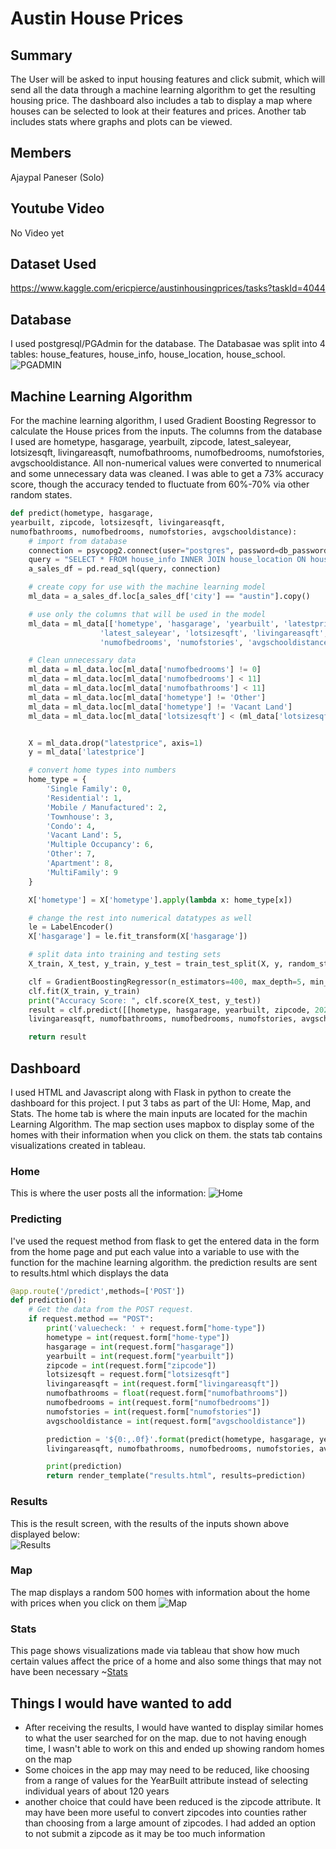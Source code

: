 # Austin House Prices

## Summary  
The User will be asked to input housing features and click submit, which will send all the data through a machine learning algorithm to get the resulting housing price. The dashboard also includes a tab to display a map where houses can be selected to look at their features and prices. Another tab includes stats where graphs and plots can be viewed.

## Members  
Ajaypal Paneser (Solo)  

## Youtube Video
No Video yet

## Dataset Used
https://www.kaggle.com/ericpierce/austinhousingprices/tasks?taskId=4044

## Database
I used postgresql/PGAdmin for the database. The Databasae was split into 4 tables: house_features, house_info, house_location, house_school. 
![PGADMIN](Images/PGADMIN.png)

## Machine Learning Algorithm
For the machine learning algorithm, I used Gradient Boosting Regressor to calculate the House prices from the inputs. The columns from the database I used are hometype, hasgarage, yearbuilt, zipcode, latest_saleyear, lotsizesqft, livingareasqft, numofbathrooms, numofbedrooms, numofstories, avgschooldistance. All non-numerical values were converted to nnumerical and some unnecessary data was cleaned. I was able to get a 73% accuracy score, though the accuracy tended to fluctuate from 60%-70% via other random states. 

``` python
def predict(hometype, hasgarage, 
yearbuilt, zipcode, lotsizesqft, livingareasqft, 
numofbathrooms, numofbedrooms, numofstories, avgschooldistance):
    # import from database
    connection = psycopg2.connect(user="postgres", password=db_password, host="localhost", port="5432", database="AustinHomes")
    query = "SELECT * FROM house_info INNER JOIN house_location ON house_info.zpid = house_location.zpid INNER JOIN house_school ON house_location.zpid = house_school.zpid"
    a_sales_df = pd.read_sql(query, connection)

    # create copy for use with the machine learning model
    ml_data = a_sales_df.loc[a_sales_df['city'] == "austin"].copy()

    # use only the columns that will be used in the model
    ml_data = ml_data[['hometype', 'hasgarage', 'yearbuilt', 'latestprice', 'zipcode', 
                    'latest_saleyear', 'lotsizesqft', 'livingareasqft', 'numofbathrooms', 
                    'numofbedrooms', 'numofstories', 'avgschooldistance']]

    # Clean unnecessary data
    ml_data = ml_data.loc[ml_data['numofbedrooms'] != 0]
    ml_data = ml_data.loc[ml_data['numofbedrooms'] < 11]
    ml_data = ml_data.loc[ml_data['numofbathrooms'] < 11]
    ml_data = ml_data.loc[ml_data['hometype'] != 'Other']
    ml_data = ml_data.loc[ml_data['hometype'] != 'Vacant Land']
    ml_data = ml_data.loc[ml_data['lotsizesqft'] < (ml_data['lotsizesqft'].max()*.001)]


    X = ml_data.drop("latestprice", axis=1)
    y = ml_data['latestprice']

    # convert home types into numbers
    home_type = {
        'Single Family': 0, 
        'Residential': 1,
        'Mobile / Manufactured': 2,
        'Townhouse': 3,
        'Condo': 4,
        'Vacant Land': 5,
        'Multiple Occupancy': 6,
        'Other': 7,
        'Apartment': 8,
        'MultiFamily': 9
    }

    X['hometype'] = X['hometype'].apply(lambda x: home_type[x])

    # change the rest into numerical datatypes as well
    le = LabelEncoder()
    X['hasgarage'] = le.fit_transform(X['hasgarage'])

    # split data into training and testing sets
    X_train, X_test, y_train, y_test = train_test_split(X, y, random_state=2)

    clf = GradientBoostingRegressor(n_estimators=400, max_depth=5, min_samples_split=2, learning_rate=.1, loss='squared_error')
    clf.fit(X_train, y_train)
    print("Accuracy Score: ", clf.score(X_test, y_test))
    result = clf.predict([[hometype, hasgarage, yearbuilt, zipcode, 2021, lotsizesqft, 
    livingareasqft, numofbathrooms, numofbedrooms, numofstories, avgschooldistance]])

    return result
```

## Dashboard
I used HTML and Javascript along with Flask in python to create the dashboard for this project. I put 3 tabs as part of the UI: Home, Map, and Stats. The home tab is where the main inputs are located for the machin Learning Algorithm. The map section uses mapbox to display some of the homes with their information when you click on them. the stats tab contains visualizations created in tableau.

### Home  
This is where the user posts all the information:
![Home](Images/HOME.png)

### Predicting
I've used the request method from flask to get the entered data in the form from the home page and put each value into a variable to use with the function for the machine learning algorithm. the prediction results are sent to results.html which displays the data

``` python
@app.route('/predict',methods=['POST'])
def prediction():
    # Get the data from the POST request.
    if request.method == "POST":
        print('valuecheck: ' + request.form["home-type"])
        hometype = int(request.form["home-type"])
        hasgarage = int(request.form["hasgarage"])
        yearbuilt = int(request.form["yearbuilt"])
        zipcode = int(request.form["zipcode"])
        lotsizesqft = request.form["lotsizesqft"]
        livingareasqft = int(request.form["livingareasqft"])
        numofbathrooms = float(request.form["numofbathrooms"])
        numofbedrooms = int(request.form["numofbedrooms"])
        numofstories = int(request.form["numofstories"])
        avgschooldistance = int(request.form["avgschooldistance"])

        prediction = '${0:,.0f}'.format(predict(hometype, hasgarage, yearbuilt, zipcode, lotsizesqft, 
        livingareasqft, numofbathrooms, numofbedrooms, numofstories, avgschooldistance)[0])

        print(prediction)
        return render_template("results.html", results=prediction)
```

### Results
This is the result screen, with the results of the inputs shown above displayed below:  
![Results](Images/RESULTS.png)


### Map
The map displays a random 500 homes with information about the home with prices when you click on them
![Map](Images/MAP.png)

### Stats
This page shows visualizations made via tableau that show how much certain values affect the price of a home and also some things that may not have been necessary
~[Stats](Images/STATS.png)

## Things I would have wanted to add
* After receiving the results, I would have wanted to display similar homes to what the user searched for on the map. due to not having enough time, I wasn't able to work on this and ended up showing random homes on the map
* Some choices in the app may may need to be reduced, like choosing from a range of values for the YearBuilt attribute instead of selecting individual years of about 120 years
* another choice that could have been reduced is the zipcode attribute. It may have been more useful to convert zipcodes into counties rather than choosing from a large amount of zipcodes. I had added an option to not submit a zipcode as it may be too much information
